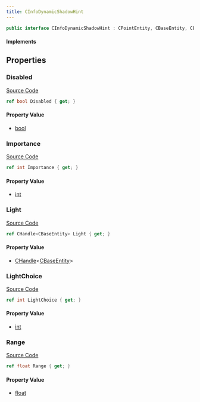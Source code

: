 ```yaml
---
title: CInfoDynamicShadowHint
---
```


```csharp
public interface CInfoDynamicShadowHint : CPointEntity, CBaseEntity, CEntityInstance, ISchemaClass<CEntityInstance>, ISchemaClass<CBaseEntity>, ISchemaClass<CPointEntity>, ISchemaClass<CInfoDynamicShadowHint>, ISchemaField, ISchemaClass, INativeHandle
```

#### Implements

## Properties

### Disabled

[Source Code](https://github.com/swiftly-solution/swiftlys2/blob/main/managed/src/SwiftlyS2.Generated/Schemas/Interfaces/CInfoDynamicShadowHint.cs#L17)

```csharp
ref bool Disabled { get; }
```

#### Property Value

- [bool](https://learn.microsoft.com/dotnet/api/system.boolean)

### Importance

[Source Code](https://github.com/swiftly-solution/swiftlys2/blob/main/managed/src/SwiftlyS2.Generated/Schemas/Interfaces/CInfoDynamicShadowHint.cs#L21)

```csharp
ref int Importance { get; }
```

#### Property Value

- [int](https://learn.microsoft.com/dotnet/api/system.int32)

### Light

[Source Code](https://github.com/swiftly-solution/swiftlys2/blob/main/managed/src/SwiftlyS2.Generated/Schemas/Interfaces/CInfoDynamicShadowHint.cs#L25)

```csharp
ref CHandle<CBaseEntity> Light { get; }
```

#### Property Value

- [CHandle](/docs/api/shared/natives/chandle-1)<[CBaseEntity](/docs/api/shared/schemadefinitions/cbaseentity)>

### LightChoice

[Source Code](https://github.com/swiftly-solution/swiftlys2/blob/main/managed/src/SwiftlyS2.Generated/Schemas/Interfaces/CInfoDynamicShadowHint.cs#L23)

```csharp
ref int LightChoice { get; }
```

#### Property Value

- [int](https://learn.microsoft.com/dotnet/api/system.int32)

### Range

[Source Code](https://github.com/swiftly-solution/swiftlys2/blob/main/managed/src/SwiftlyS2.Generated/Schemas/Interfaces/CInfoDynamicShadowHint.cs#L19)

```csharp
ref float Range { get; }
```

#### Property Value

- [float](https://learn.microsoft.com/dotnet/api/system.single)

